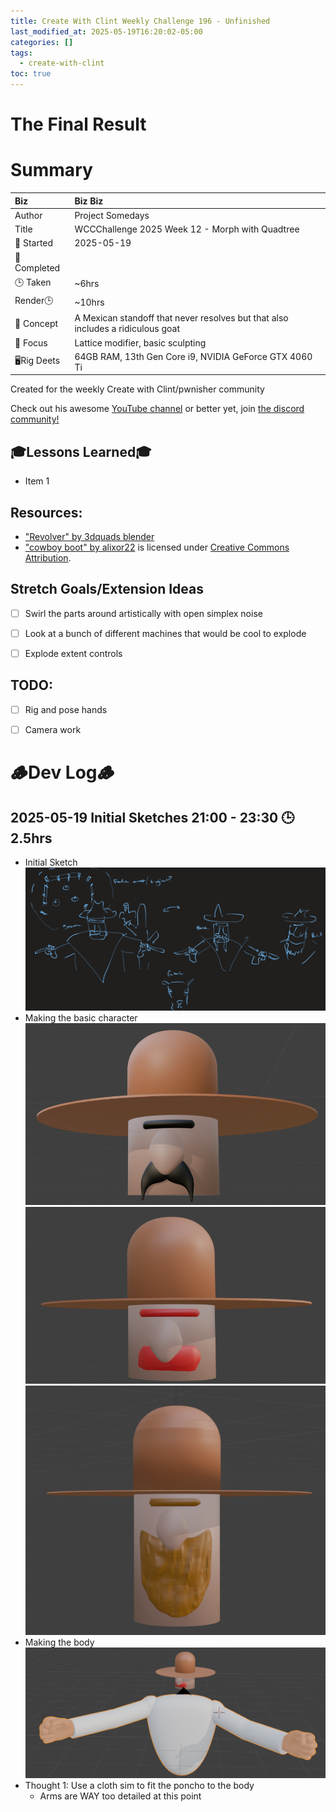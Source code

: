 ```yaml
---
title: Create With Clint Weekly Challenge 196 - Unfinished
last_modified_at: 2025-05-19T16:20:02-05:00
categories: []
tags:
  - create-with-clint
toc: true
---
```


# The Final Result
<!-- [![Watch the video](https://img.youtube.com/vi/4eS8dGd9_TI/maxresdefault.jpg)](https://youtu.be/4eS8dGd9_TI) -->

# Summary

| Biz             | Biz Biz                               |
|:--------        | :---------                                |
| Author          | Project Somedays                      |
| Title           | WCCChallenge 2025 Week 12 - Morph with Quadtree |
| 📅 Started      | 2025-05-19        |
| 📅 Completed    |         |
| 🕒 Taken        | ~6hrs                                  |
| Render🕒        | ~10hrs          |
| 🤯 Concept      | A Mexican standoff that never resolves but that also includes a ridiculous goat        |
| 🔎 Focus        | Lattice modifier, basic sculpting       |
| 🖥️Rig Deets     | 64GB RAM, 13th Gen Core i9, NVIDIA GeForce GTX 4060 Ti |

Created for the weekly Create with Clint/pwnisher community

Check out his awesome [YouTube channel](https://www.youtube.com/c/pwnisher) or better yet, join [the discord community!](https://discord.com/channels/673719770410909696/688444060737994785/922141725944872980)

## 🎓Lessons Learned🎓
- Item 1

## Resources:
- ["Revolver" by 3dquads blender](https://www.blenderkit.com/asset-gallery-detail/afe58ec8-01fc-41bb-8c82-544abe48b441/)
- ["cowboy boot" by alixor22](https://skfb.ly/oFyzZ) is licensed under [Creative Commons Attribution](http://creativecommons.org/licenses/by/4.0/).

## Stretch Goals/Extension Ideas
- [ ] Swirl the parts around artistically with open simplex noise
- [ ] Look at a bunch of different machines that would be cool to explode
- [ ] Explode extent controls



## TODO:
- [ ] Rig and pose hands
- [ ] Camera work


# 🪵Dev Log🪵

## 2025-05-19 Initial Sketches 21:00 - 23:30 🕒2.5hrs
  - Initial Sketch  
  ![Initial Sketch](/assets/images/2025-05-19_CreateWithClint196_00.png)
  - Making the basic character
  ![Basic Character 1](/assets/images/2025-05-19_CreateWithClint196_01.png)
  ![Basic Character 2](/assets/images/2025-05-19_CreateWithClint196_02.png)
  ![Basic Character 3](/assets/images/2025-05-19_CreateWithClint196_03.png)
  - Making the body
  ![Basic Character 4](/assets/images/2025-05-19_CreateWithClint196_04.png)
  - Thought 1: Use a cloth sim to fit the poncho to the body
    - Arms are WAY too detailed at this point